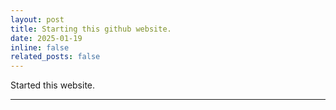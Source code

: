 ```yaml
---
layout: post
title: Starting this github website.
date: 2025-01-19
inline: false
related_posts: false
---
```


Started this website.

---


